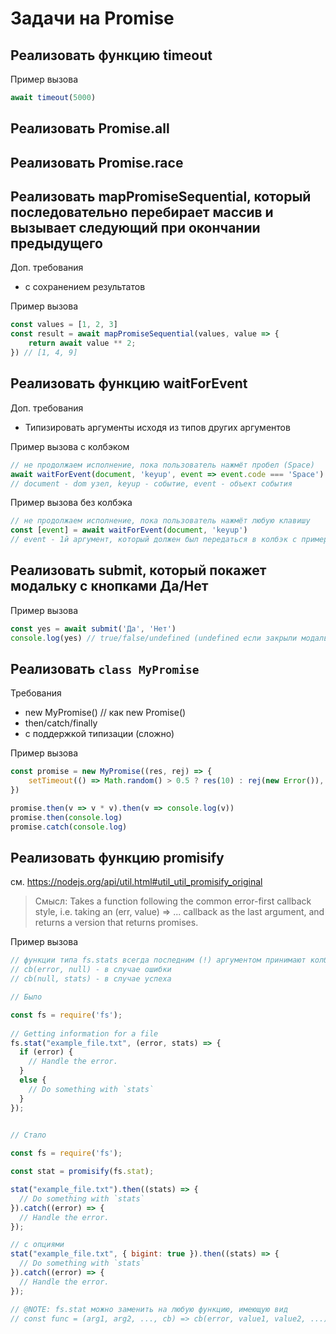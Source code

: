 # Задачи на Promise

## Реализовать функцию timeout

Пример вызова
```js
await timeout(5000)
```

## Реализовать Promise.all

## Реализовать Promise.race

## Реализовать mapPromiseSequential, который **последовательно** перебирает массив и вызывает следующий при окончании предыдущего

Доп. требования
- с сохранением результатов

Пример вызова
```js
const values = [1, 2, 3]
const result = await mapPromiseSequential(values, value => {
    return await value ** 2;
}) // [1, 4, 9]
```

## Реализовать функцию waitForEvent

Доп. требования
- Типизировать аргументы исходя из типов других аргументов

Пример вызова с колбэком
```js
// не продолжаем исполнение, пока пользователь нажмёт пробел (Space)
await waitForEvent(document, 'keyup', event => event.code === 'Space')
// document - dom узел, keyup - событие, event - объект события
```

Пример вызова без колбэка
```js
// не продолжаем исполнение, пока пользователь нажмёт любую клавишу
const [event] = await waitForEvent(document, 'keyup')
// event - 1й аргумент, который должен был передаться в колбэк с примера с колбэком
```


## Реализовать submit, который покажет модальку с кнопками Да/Нет

Пример вызова
```js
const yes = await submit('Да', 'Нет')
console.log(yes) // true/false/undefined (undefined если закрыли модаль без нажатия кнопок Да/Нет)
```

## Реализовать `class MyPromise`

Требования
- new MyPromise() // как new Promise()
- then/catch/finally
- с поддержкой типизации (сложно)

Пример вызова
```js
const promise = new MyPromise((res, rej) => {
    setTimeout(() => Math.random() > 0.5 ? res(10) : rej(new Error()), 500)
})

promise.then(v => v * v).then(v => console.log(v))
promise.then(console.log)
promise.catch(console.log)
```

## Реализовать функцию promisify

см. https://nodejs.org/api/util.html#util_util_promisify_original

> Смысл:
> Takes a function following the common error-first callback style, i.e. taking an (err, value) => ... callback as the last argument, and returns a version that returns promises.

Пример вызова
```js
// функции типа fs.stats всегда последним (!) аргументом принимают колбэк и вызывают этот колбэк в случае ошибки/успеха
// cb(error, null) - в случае ошибки
// cb(null, stats) - в случае успеха

// Было

const fs = require('fs'); 
  
// Getting information for a file 
fs.stat("example_file.txt", (error, stats) => { 
  if (error) { 
    // Handle the error. 
  } 
  else { 
    // Do something with `stats` 
  } 
}); 


// Стало
 
const fs = require('fs');  

const stat = promisify(fs.stat);

stat("example_file.txt").then((stats) => {
  // Do something with `stats`
}).catch((error) => {
  // Handle the error.
});

// с опциями
stat("example_file.txt", { bigint: true }).then((stats) => {
  // Do something with `stats`
}).catch((error) => {
  // Handle the error.
});

// @NOTE: fs.stat можно заменить на любую функцию, имеющую вид
// const func = (arg1, arg2, ..., cb) => cb(error, value1, value2, ...)
```
